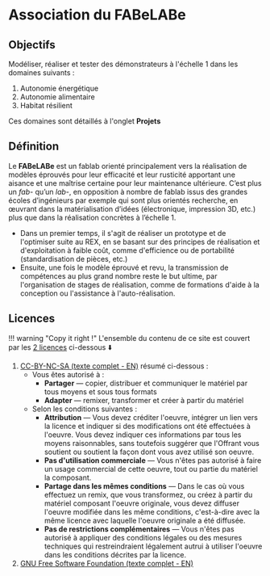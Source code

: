 #  Association du **FABeLABe**


## Objectifs

Modéliser, réaliser et tester des démonstrateurs à l'échelle 1 dans les domaines suivants : 

1. Autonomie énergétique
2. Autonomie alimentaire
3. Habitat résilient

Ces domaines sont détaillés à l'onglet **Projets**


## Définition

Le **FABeLABe** est un fablab orienté principalement vers la réalisation de modèles éprouvés pour leur efficacité et leur rusticité apportant une aisance et une maîtrise certaine pour leur maintenance ultérieure. C’est plus un *fab-* qu’un *lab-*, en opposition à nombre de fablab issus des grandes écoles d’ingénieurs par exemple qui sont plus orientés recherche, en œuvrant dans la matérialisation d’idées (électronique, impression 3D, etc.) plus que dans la réalisation concrètes à l’échelle 1.

- Dans un premier temps, il s'agit de réaliser un prototype et de l'optimiser suite au REX, en se basant sur des principes de réalisation et d'exploitation à faible coût, comme d'efficience ou de portabilité (standardisation de pièces, etc.)
- Ensuite, une fois le modèle éprouvé et revu, la transmission de compétences au plus grand nombre reste le but ultime, par l'organisation de stages de réalisation, comme de formations d'aide à la conception ou l'assistance à l'auto-réalisation.

## Licences

!!! warning "Copy it right !"
    L'ensemble du contenu de ce site est couvert par les <u>2 licences</u> ci-dessous :arrow_down:
    

1. [CC-BY-NC-SA (texte complet - EN)][5] résumé ci-dessous : 
    - Vous êtes autorisé à :
        - **Partager** — copier, distribuer et communiquer le matériel par tous moyens et sous tous formats 
        - **Adapter** — remixer, transformer et créer à partir du matériel 
    - Selon les conditions suivantes :
        - **Attribution** — Vous devez créditer l'oeuvre, intégrer un lien vers la licence et indiquer si des modifications ont été effectuées à l'oeuvre. Vous devez indiquer ces informations par tous les moyens raisonnables, sans toutefois suggérer que l'Offrant vous soutient ou soutient la façon dont vous avez utilisé son oeuvre. 
        - **Pas d'utilisation commerciale** — Vous n'êtes pas autorisé à faire un usage commercial de cette oeuvre, tout ou partie du matériel la composant. 
        - **Partage dans les mêmes conditions** — Dans le cas où vous effectuez un remix, que vous transformez, ou créez à partir du matériel composant l'oeuvre originale, vous devez diffuser l'oeuvre modifiée dans les même conditions, c'est-à-dire avec la même licence avec laquelle l'oeuvre originale a été diffusée. 
        - **Pas de restrictions complémentaires** — Vous n'êtes pas autorisé à appliquer des conditions légales ou des mesures techniques qui restreindraient légalement autrui à utiliser l'oeuvre dans les conditions décrites par la licence. 
2. [GNU Free Software Foundation (texte complet - EN)][6]

[5]: ./cc-by-nc-sa.md
[6]: ./common_gfdl1.2_i.md
